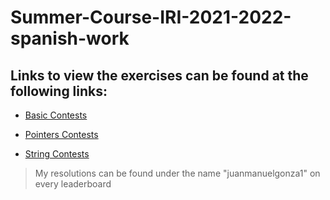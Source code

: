 # Summer-Course-IRI-2021-2022-spanish-work
## Links to view the exercises can be found at the following links:

* [Basic Contests](https://www.hackerrank.com/contests/basics-contest-uf/challenges)

* [Pointers Contests](https://www.hackerrank.com/contests/pointers-contest-uf/challenges)

* [String Contests](https://www.hackerrank.com/contests/string-contest-uf/challenges)

>My resolutions can be found under the name "juanmanuelgonza1" on every leaderboard
